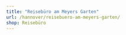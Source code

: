 ```yaml
---
title: "Reisebüro am Meyers Garten"
url: /hannover/reisebuero-am-meyers-garten/
shop: Reisebüro
---
```

